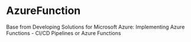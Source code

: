 # AzureFunction
Base from Developing Solutions for Microsoft Azure: Implementing Azure Functions - CI/CD Pipelines or Azure Functions
